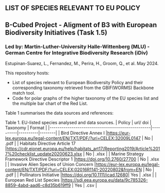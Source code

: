 ## LIST OF SPECIES RELEVANT TO EU POLICY
## B-Cubed Project - Aligment of B3 with European Biodiversity Initiatives (Task 1.5)
### Led by: Martin-Luther-University Halle-Wittenberg (MLU) - German Centre for Integrative Biodiversity Research (iDiv) 
Estupinan-Suarez, L., Fernandez, M., Perira, H., Groom, Q., et al. 
May 2024.

This repository hosts:
* List of species relevant to European Biodiversity Policy and their corresponding taxonomy retrieved from the GBIF(WORMS) Backbone match tool.
* Code for polar graphs of the higher taxonomy of the EU species list and the multiple bar chart of the Red List.

Table 1 summarises the data sources and references:

Table 1. EU-listed species analysed and data sources.
| Policy                                            | url/ doi | Taxonomy | Format |
|---------------------------------------------------|----------|----------|--------|
| Bird Directive Annex I                            |https://eur-lex.europa.eu/legal-content/EN/TXT/PDF/?uri=CELEX:32009L0147 | No       | .pdf   |
| Habitats Directive Article 17                     |https://cdr.eionet.europa.eu/help/habitats_art17/Reporting2019/Article%2017%20checklist_update20200623.xlsx | No       | .xlsx  |
| Marine Strategy Framework Directive Descriptor 1  |https://doi.org/10.2760/27700 | No       | .xlsx  |
| Invasive Alien Species of  Union Concern          |https://eur-lex.europa.eu/legal-content/EN/TXT/PDF/?uri=CELEX:02016R1141-20220802&from=EN | No       | .pdf   |
| Pollinators Initiative                            |https://doi.org/10.1111/icad.12680| Yes      | .xlsx |
| European Red List Species                         |https://sdi.eea.europa.eu/data/9c785326-8859-4abd-aad6-c8d35b619ff9 | Yes      | .csv  |


